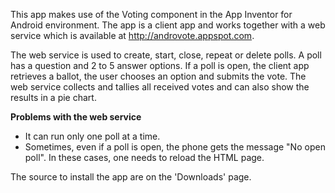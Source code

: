This app makes use of the Voting component in the App Inventor for Android environment. The app is a client app and works together with a web service which is available at   http://androvote.appspot.com.

The web service is used to create, start, close, repeat or delete polls.
A poll has a question and 2 to 5 answer options. If a poll is open, the client app retrieves a ballot, the user chooses an option and submits the vote. The web service collects and tallies all received votes and can also show the results in a pie chart.

**Problems with the web service**

  * It can run only one poll at a time.
  * Sometimes, even if a poll is open, the phone gets the message "No open poll". In these cases, one needs to reload the HTML page.

The source to install the app are on the 'Downloads' page.
